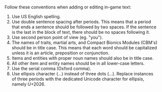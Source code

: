 Follow these conventions when adding or editing in-game text:

1. Use US English spelling.
2. Use double sentence spacing after periods. This means that a period that ends a sentence should
   be followed by two spaces. If the sentence is the last in the block of text, there should be no
   spaces following it.
3. Use second person point of view (eg. "you").
4. The names of traits, martial arts, and Compact Bionics Modules (CBM's) should be in title case.
   This means that each word should be capitalized unless it is an article, preposition or
   conjunction.
5. Items and entities with proper noun names should also be in title case.
6. All other item and entity names should be in all lower-case letters.
7. Use the serial comma (Oxford comma).
8. Use ellipsis character (…) instead of three dots (...). Replace instances of three periods with
   the dedicated Unicode character for ellipsis, namely U+2026.
